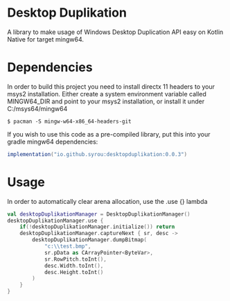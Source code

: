 # Desktop Duplikation
A library to make usage of Windows Desktop Duplication API easy
on Kotlin Native for target mingw64.

# Dependencies
In order to build this project you need to install directx 11 headers
to your msys2 installation. Either create a system environment variable
called MINGW64_DIR and point to your msys2 installation, or
install it under C:/msys64/mingw64

```shell 
$ pacman -S mingw-w64-x86_64-headers-git
```

If you wish to use this code as a pre-compiled library, put this into your gradle mingw64 dependencies:

```groovy
implementation("io.github.syrou:desktopduplikation:0.0.3")
```

# Usage
In order to automatically clear arena allocation, use the .use {} lambda
```kotlin
val desktopDuplikationManager = DesktopDuplikationManager()
desktopDuplikationManager.use {
    if(!desktopDuplikationManager.initialize()) return
    desktopDuplikationManager.captureNext { sr, desc ->
        desktopDuplikationManager.dumpBitmap(
            "c:\\test.bmp",
            sr.pData as CArrayPointer<ByteVar>,
            sr.RowPitch.toInt(),
            desc.Width.toInt(),
            desc.Height.toInt()
        )
    }
}
```

